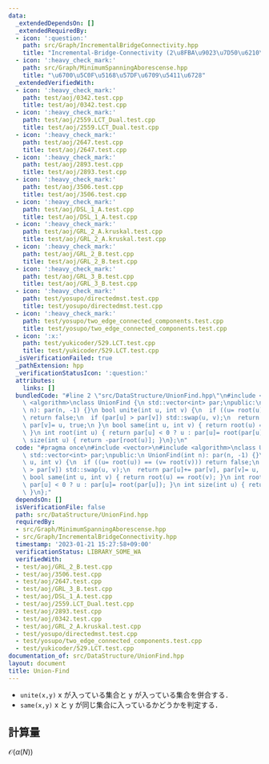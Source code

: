 ```yaml
---
data:
  _extendedDependsOn: []
  _extendedRequiredBy:
  - icon: ':question:'
    path: src/Graph/IncrementalBridgeConnectivity.hpp
    title: "Incremental-Bridge-Connectivity (2\u8FBA\u9023\u7D50\u6210\u5206)"
  - icon: ':heavy_check_mark:'
    path: src/Graph/MinimumSpanningAborescense.hpp
    title: "\u6700\u5C0F\u5168\u57DF\u6709\u5411\u6728"
  _extendedVerifiedWith:
  - icon: ':heavy_check_mark:'
    path: test/aoj/0342.test.cpp
    title: test/aoj/0342.test.cpp
  - icon: ':heavy_check_mark:'
    path: test/aoj/2559.LCT_Dual.test.cpp
    title: test/aoj/2559.LCT_Dual.test.cpp
  - icon: ':heavy_check_mark:'
    path: test/aoj/2647.test.cpp
    title: test/aoj/2647.test.cpp
  - icon: ':heavy_check_mark:'
    path: test/aoj/2893.test.cpp
    title: test/aoj/2893.test.cpp
  - icon: ':heavy_check_mark:'
    path: test/aoj/3506.test.cpp
    title: test/aoj/3506.test.cpp
  - icon: ':heavy_check_mark:'
    path: test/aoj/DSL_1_A.test.cpp
    title: test/aoj/DSL_1_A.test.cpp
  - icon: ':heavy_check_mark:'
    path: test/aoj/GRL_2_A.kruskal.test.cpp
    title: test/aoj/GRL_2_A.kruskal.test.cpp
  - icon: ':heavy_check_mark:'
    path: test/aoj/GRL_2_B.test.cpp
    title: test/aoj/GRL_2_B.test.cpp
  - icon: ':heavy_check_mark:'
    path: test/aoj/GRL_3_B.test.cpp
    title: test/aoj/GRL_3_B.test.cpp
  - icon: ':heavy_check_mark:'
    path: test/yosupo/directedmst.test.cpp
    title: test/yosupo/directedmst.test.cpp
  - icon: ':heavy_check_mark:'
    path: test/yosupo/two_edge_connected_components.test.cpp
    title: test/yosupo/two_edge_connected_components.test.cpp
  - icon: ':x:'
    path: test/yukicoder/529.LCT.test.cpp
    title: test/yukicoder/529.LCT.test.cpp
  _isVerificationFailed: true
  _pathExtension: hpp
  _verificationStatusIcon: ':question:'
  attributes:
    links: []
  bundledCode: "#line 2 \"src/DataStructure/UnionFind.hpp\"\n#include <vector>\n#include\
    \ <algorithm>\nclass UnionFind {\n std::vector<int> par;\npublic:\n UnionFind(int\
    \ n): par(n, -1) {}\n bool unite(int u, int v) {\n  if ((u= root(u)) == (v= root(v)))\
    \ return false;\n  if (par[u] > par[v]) std::swap(u, v);\n  return par[u]+= par[v],\
    \ par[v]= u, true;\n }\n bool same(int u, int v) { return root(u) == root(v);\
    \ }\n int root(int u) { return par[u] < 0 ? u : par[u]= root(par[u]); }\n int\
    \ size(int u) { return -par[root(u)]; }\n};\n"
  code: "#pragma once\n#include <vector>\n#include <algorithm>\nclass UnionFind {\n\
    \ std::vector<int> par;\npublic:\n UnionFind(int n): par(n, -1) {}\n bool unite(int\
    \ u, int v) {\n  if ((u= root(u)) == (v= root(v))) return false;\n  if (par[u]\
    \ > par[v]) std::swap(u, v);\n  return par[u]+= par[v], par[v]= u, true;\n }\n\
    \ bool same(int u, int v) { return root(u) == root(v); }\n int root(int u) { return\
    \ par[u] < 0 ? u : par[u]= root(par[u]); }\n int size(int u) { return -par[root(u)];\
    \ }\n};"
  dependsOn: []
  isVerificationFile: false
  path: src/DataStructure/UnionFind.hpp
  requiredBy:
  - src/Graph/MinimumSpanningAborescense.hpp
  - src/Graph/IncrementalBridgeConnectivity.hpp
  timestamp: '2023-01-21 15:27:58+09:00'
  verificationStatus: LIBRARY_SOME_WA
  verifiedWith:
  - test/aoj/GRL_2_B.test.cpp
  - test/aoj/3506.test.cpp
  - test/aoj/2647.test.cpp
  - test/aoj/GRL_3_B.test.cpp
  - test/aoj/DSL_1_A.test.cpp
  - test/aoj/2559.LCT_Dual.test.cpp
  - test/aoj/2893.test.cpp
  - test/aoj/0342.test.cpp
  - test/aoj/GRL_2_A.kruskal.test.cpp
  - test/yosupo/directedmst.test.cpp
  - test/yosupo/two_edge_connected_components.test.cpp
  - test/yukicoder/529.LCT.test.cpp
documentation_of: src/DataStructure/UnionFind.hpp
layout: document
title: Union-Find
---
```

 - `unite(x,y)` x が入っている集合と y が入っている集合を併合する．
 - `same(x,y)` x と y が同じ集合に入っているかどうかを判定する．

## 計算量
$\mathcal{O}(\alpha(N))$
